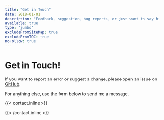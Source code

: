 ```yaml
---
title: "Get in Touch"
date: 2018-01-01
description: "Feedback, suggestion, bug reports, or just want to say hi? Send a message here!"
available: true
type: 'jumbo'
excludeFromSiteMap: true
excludeFromTOC: true
noFollow: true
---
```


# Get in Touch!

If you want to report an error or suggest a change, please open an issue on [GitHub](https://github.com/looeee/discoverthreejs-site/issues/new).


For anything else, use the form below to send me a message.

{{< contact.inline >}}
<div class="inbound-form-wrapper" id="form_4959" data-path="https://app.99inbound.com/i/7f6300ef-e599-43d1-86f2-8fb6bbcadae5" data-token="abskAfQNzT8hvg0xTZMBrwtt"></div>

<script type="text/javascript" src="https://app.99inbound.com/99inbound.js"></script>
{{< /contact.inline >}}

